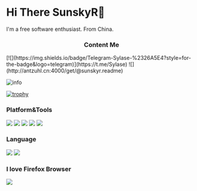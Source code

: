 # Hi There SunskyR🌈
 I'm a free software enthusiast. From China.

<h3 align="center">Content Me</h3>
[![](https://img.shields.io/badge/Telegram-Sylase-%2326A5E4?style=for-the-badge&logo=telegram)](https://t.me/Sylase)
![](http://antzuhl.cn:4000/get/@sunskyr.readme)


![info](https://github-readme-stats.vercel.app/api?username=SunskyR&show_icons=true&count_private=true&hide=prs&theme=default_repocard)

[![trophy](https://github-profile-trophy.vercel.app/?username=sunskyr&theme=gruvbox&no-bg=true&no-frame=true&column=3&margin-w=15&margin-h=15)](https://github.com/ryo-ma/github-profile-trophy)

### Platform&Tools
[![](https://img.shields.io/badge/OS-Arch%20Linux-33aadd?style=flat-square&logo=arch-linux&logoColor=ffffff)](https://www.archlinux.org/)
[![](https://img.shields.io/badge/macOS-Apple%20Silicon-%23000000?style=flat-square&logo=apple)](https://www.macrumors.com/guide/m1/)
[![](https://img.shields.io/badge/Xiaomi-%C2%A51000-%23FF6900?style=flat-square&logo=xiaomi)](mi.com)
[![](https://img.shields.io/badge/Windows-11-%230078D6?style=flat-square&logo=windows)](https://www.microsoft.com/en-us/windows)
[![](https://img.shields.io/badge/IDE-Visual%20Studio%20Code-%23007ACC?style=flat-square&logo=visualstudio)](https://code.visualstudio.com/)

### Language
[![](https://img.shields.io/badge/-Rust-%23000000?style=for-the-badge&logo=rust)](https://www.rust-lang.org/)
[![](https://img.shields.io/badge/-C-%23A8B9CC?style=for-the-badge&logo=cplusplus)](cppreference.com)
### I love Firefox Browser
[![](https://img.shields.io/badge/Browser-Firefox-%23FF7139?style=for-the-badge&logo=firefoxbrowser)](mozilla.org)


